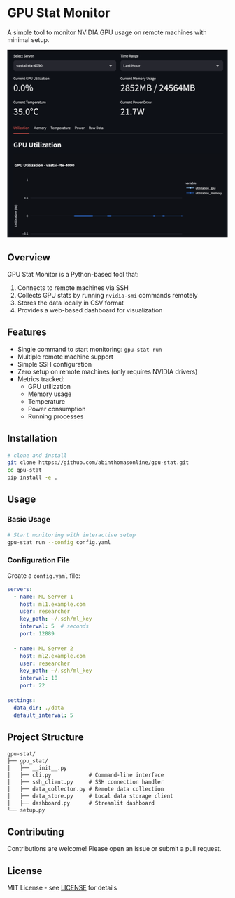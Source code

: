 # GPU Stat Monitor

A simple tool to monitor NVIDIA GPU usage on remote machines with minimal setup.

![GPU Stat Dashboard](demo.png)

## Overview

GPU Stat Monitor is a Python-based tool that:
1. Connects to remote machines via SSH
2. Collects GPU stats by running `nvidia-smi` commands remotely
3. Stores the data locally in CSV format
4. Provides a web-based dashboard for visualization

## Features

- Single command to start monitoring: `gpu-stat run`
- Multiple remote machine support
- Simple SSH configuration
- Zero setup on remote machines (only requires NVIDIA drivers)
- Metrics tracked:
  - GPU utilization
  - Memory usage
  - Temperature
  - Power consumption
  - Running processes

## Installation

```bash
# clone and install
git clone https://github.com/abinthomasonline/gpu-stat.git
cd gpu-stat
pip install -e .
```

## Usage

### Basic Usage

```bash
# Start monitoring with interactive setup
gpu-stat run --config config.yaml
```

### Configuration File

Create a `config.yaml` file:

```yaml
servers:
  - name: ML Server 1
    host: ml1.example.com
    user: researcher
    key_path: ~/.ssh/ml_key
    interval: 5  # seconds
    port: 12889

  - name: ML Server 2
    host: ml2.example.com
    user: researcher
    key_path: ~/.ssh/ml_key
    interval: 10
    port: 22

settings:
  data_dir: ./data
  default_interval: 5
```

## Project Structure

```
gpu-stat/
├── gpu_stat/
│   ├── __init__.py
│   ├── cli.py            # Command-line interface
│   ├── ssh_client.py     # SSH connection handler
│   ├── data_collector.py # Remote data collection
│   ├── data_store.py     # Local data storage client
│   ├── dashboard.py      # Streamlit dashboard
└── setup.py
```

## Contributing

Contributions are welcome! Please open an issue or submit a pull request.

## License

MIT License - see [LICENSE](LICENSE) for details 
